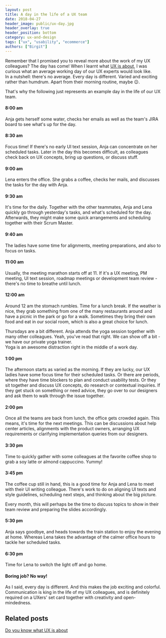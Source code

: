 ```yaml
---
layout: post
title: A day in the life of a UX team
date: 2018-04-27
header_image: public/ux-day.jpg
header_overlay: true
header_position: bottom
category: ux-and-design
tags: ["ux", "usability", "ecommerce"]
authors: ["Birgit"]
---
```


Remember that I promised you to reveal more about the work of my UX colleagues?
The day has come!
When I learnt what [UX is about](/blog/ux-and-design/do-you-know-what-ux-is-about/), I was curious what an average working day of our UX experts would look like.<br>
In a nutshell: there's no average.
Every day is different.
Varied and exciting rather than humdrum.
Apart from their morning routine, maybe 😉.

That's why the following just represents an example day in the life of our UX team.

#### 8:00 am

Anja gets herself some water, checks her emails as well as the team's JIRA board to see what's up for the day.

#### 8:30 am

Focus time!
If there's no early UI text session, Anja can concentrate on her scheduled tasks.
Later in the day this becomes difficult, as colleagues check back on UX concepts, bring up questions, or discuss stuff.

#### 9:00 am

Lena enters the office.
She grabs a coffee, checks her mails, and discusses the tasks for the day with Anja.

#### 9:30 am

It's time for the daily.
Together with the other teammates, Anja and Lena quickly go through yesterday's tasks, and what's scheduled for the day.
Afterwards, they might make some quick arrangements and scheduling together with their Scrum Master.

#### 9:40 am

The ladies have some time for alignments, meeting preparations, and also to focus on tasks.

#### 11:00 am

Usually, the meeting marathon starts off at 11.
If it's a UX meeting, PM meeting, UI text session, roadmap meetings or development team review - there's no time to breathe until lunch.

#### 12:00 am

Around 12 am the stomach rumbles.
Time for a lunch break.
If the weather is nice, they grab something from one of the many restaurants around and have a picnic in the park or go for a walk.
Sometimes they bring their own food and eat in our social room, which is also a great choice for lunch.

Thursdays are a bit different.
Anja attends the yoga session together with many other colleagues.
Yeah, you've read that right.
We can show off a bit - we have our private yoga trainer.<br>
Yoga is an awesome distraction right in the middle of a work day.

#### 1:00 pm

The afternoon starts as varied as the morning.
If they are lucky, our UX ladies have some focus time for their scheduled tasks.
Or there are periods, where they have time blockers to plan and conduct usability tests.
Or they sit together and discuss UX concepts, do research or contextual inquiries.
If they get stuck on something or need advice, they go over to our designers and ask them to walk through the issue together.

#### 2:00 pm

Once all the teams are back from lunch, the office gets crowded again.
This means, it's time for the next meetings.
This can be discussions about help center articles, alignments with the product owners, arranging UX requirements or clarifying implementation queries from our designers.

#### 3:30 pm

Time to quickly gather with some colleagues at the favorite coffee shop to grab a soy latte or almond cappuccino.
Yummy!

#### 3:45 pm

The coffee cup still in hand, this is a good time for Anja and Lena to meet with their UI writing colleague.
There's work to do on aligning UI texts and style guidelines, scheduling next steps, and thinking about the big picture.

Every month, this will perhaps be the time to discuss topics to show in their team review and preparing the slides accordingly.

#### 5:30 pm

Anja says goodbye, and heads towards the train station to enjoy the evening at home.
Whereas Lena takes the advantage of the calmer office hours to tackle her scheduled tasks.

#### 6:30 pm

Time for Lena to switch the light off and go home.

#### Boring job? No way!

As I said, every day is different.
And this makes the job exciting and colorful.
Communication is king in the life of my UX colleagues, and is definitely required on a UXers' set card together with creativity and open-mindedness.

## Related posts

[Do you know what UX is about](/blog/ux-and-design/do-you-know-what-ux-is-about/)
